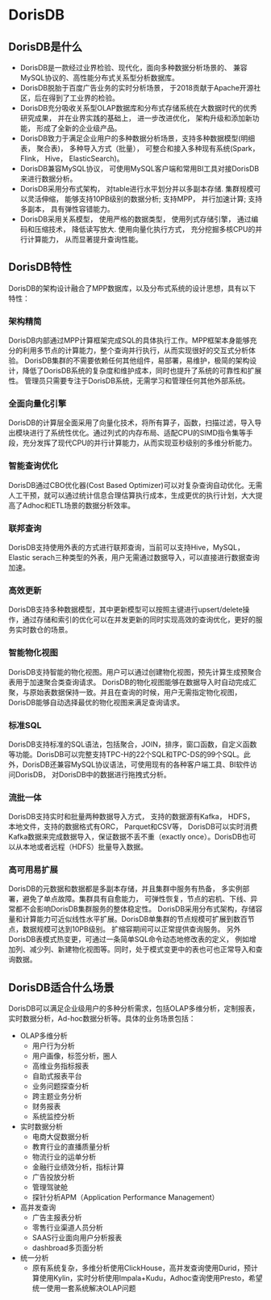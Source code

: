 # DorisDB

## DorisDB是什么

* DorisDB是一款经过业界检验、现代化，面向多种数据分析场景的、 兼容MySQL协议的、高性能分布式关系型分析数据库。
* DorisDB脱胎于百度广告业务的实时分析场景， 于2018贡献于Apache开源社区，后在得到了工业界的检验。
* DorisDB充分吸收关系型OLAP数据库和分布式存储系统在大数据时代的优秀研究成果， 并在业界实践的基础上， 进一步改进优化， 架构升级和添加新功能， 形成了全新的企业级产品。
* DorisDB致力于满足企业用户的多种数据分析场景，支持多种数据模型(明细表， 聚合表)， 多种导入方式（批量）， 可整合和接入多种现有系统(Spark， Flink， Hive， ElasticSearch)。
* DorisDB兼容MySQL协议， 可使用MySQL客户端和常用BI工具对接DorisDB来进行数据分析。
* DorisDB采用分布式架构， 对table进行水平划分并以多副本存储. 集群规模可以灵活伸缩， 能够支持10PB级别的数据分析; 支持MPP， 并行加速计算; 支持多副本， 具有弹性容错能力。
* DorisDB采用关系模型， 使用严格的数据类型， 使用列式存储引擎， 通过编码和压缩技术， 降低读写放大. 使用向量化执行方式， 充分挖掘多核CPU的并行计算能力， 从而显著提升查询性能。

## DorisDB特性

DorisDB的架构设计融合了MPP数据库，以及分布式系统的设计思想，具有以下特性：

### 架构精简

DorisDB内部通过MPP计算框架完成SQL的具体执行工作。MPP框架本身能够充分的利用多节点的计算能力，整个查询并行执行，从而实现很好的交互式分析体验。
DorisDB集群的不需要依赖任何其他组件，易部署，易维护，极简的架构设计，降低了DorisDB系统的复杂度和维护成本，同时也提升了系统的可靠性和扩展性。 管理员只需要专注于DorisDB系统，无需学习和管理任何其他外部系统。

### 全面向量化引擎

DorisDB的计算层全面采用了向量化技术，将所有算子，函数，扫描过滤，导入导出模块进行了系统性优化。通过列式的内存布局、适配CPU的SIMD指令集等手段，充分发挥了现代CPU的并行计算能力，从而实现亚秒级别的多维分析能力。

### 智能查询优化

DorisDB通过CBO优化器(Cost Based Optimizer)可以对复杂查询自动优化。无需人工干预，就可以通过统计信息合理估算执行成本，生成更优的执行计划，大大提高了Adhoc和ETL场景的数据分析效率。

### 联邦查询

DorisDB支持使用外表的方式进行联邦查询，当前可以支持Hive，MySQL，Elastic serach三种类型的外表，用户无需通过数据导入，可以直接进行数据查询加速。

### 高效更新

DorisDB支持多种数据模型，其中更新模型可以按照主键进行upsert/delete操作，通过存储和索引的优化可以在并发更新的同时实现高效的查询优化，更好的服务实时数仓的场景。

### 智能物化视图

DorisDB支持智能的物化视图。用户可以通过创建物化视图，预先计算生成预聚合表用于加速聚合类查询请求。 DorisDB的物化视图能够在数据导入时自动完成汇聚，与原始表数据保持一致。并且在查询的时候，用户无需指定物化视图，DorisDB能够自动选择最优的物化视图来满足查询请求。

### 标准SQL

DorisDB支持标准的SQL语法，包括聚合，JOIN，排序，窗口函数，自定义函数等功能。DorisDB可以完整支持TPC-H的22个SQL和TPC-DS的99个SQL。此外，DorisDB还兼容MySQL协议语法，可使用现有的各种客户端工具、BI软件访问DorisDB， 对DorisDB中的数据进行拖拽式分析。

### 流批一体

DorisDB支持实时和批量两种数据导入方式， 支持的数据源有Kafka， HDFS， 本地文件，支持的数据格式有ORC， Parquet和CSV等， DorisDB可以实时消费Kafka数据来完成数据导入，保证数据不丢不重（exactly once）。DorisDB也可以从本地或者远程（HDFS）批量导入数据。

### 高可用易扩展

DorisDB的元数据和数据都是多副本存储，并且集群中服务有热备， 多实例部署，避免了单点故障。集群具有自愈能力， 可弹性恢复，节点的宕机、下线、异常都不会影响DorisDB集群服务的整体稳定性。
DorisDB采用分布式架构，存储容量和计算能力可近似线性水平扩展。DorisDB单集群的节点规模可扩展到数百节点，数据规模可达到10PB级别。 扩缩容期间可以正常提供查询服务。
另外DorisDB表模式热变更，可通过一条简单SQL命令动态地修改表的定义， 例如增加列、减少列、新建物化视图等。同时，处于模式变更中的表也可也正常导入和查询数据。

## DorisDB适合什么场景

DorisDB可以满足企业级用户的多种分析需求，包括OLAP多维分析，定制报表，实时数据分析，Ad-hoc数据分析等。具体的业务场景包括：

* OLAP多维分析
  * 用户行为分析
  * 用户画像，标签分析，圈人
  * 高维业务指标报表
  * 自助式报表平台
  * 业务问题探查分析
  * 跨主题业务分析
  * 财务报表
  * 系统监控分析
* 实时数据分析
  * 电商大促数据分析
  * 教育行业的直播质量分析
  * 物流行业的运单分析
  * 金融行业绩效分析，指标计算
  * 广告投放分析
  * 管理驾驶舱
  * 探针分析APM（Application Performance Management）
* 高并发查询
  * 广告主报表分析
  * 零售行业渠道人员分析
  * SAAS行业面向用户分析报表
  * dashbroad多页面分析
* 统一分析
  * 原有系统复杂，多维分析使用ClickHouse，高并发查询使用Durid，预计算使用Kylin，实时分析使用Impala+Kudu，Adhoc查询使用Presto，希望统一使用一套系统解决OLAP问题
